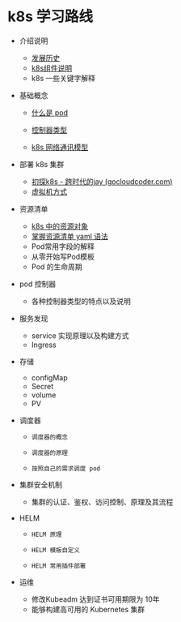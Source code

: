 # k8s 学习路线

* 介绍说明
  * [发展历史](docs/发展历史.md)
  * [k8s组件说明](docs/k8s组件说明.md)
  * k8s 一些关键字解释
* 基础概念

  * [什么是 pod](docs/Pod概念.md)

  * [控制器类型](docs/Pod控制器.md)

  * [k8s 网络通讯模型](docs/k8s网络通讯模型.md)
* 部署 k8s 集群
  * [初探k8s - 跨时代的jay (gocloudcoder.com)](https://blog.gocloudcoder.com/?p=1326)
  * [虚拟机方式](https://blog.csdn.net/qq_39578545/article/details/108861006)
* 资源清单
  * [k8s 中的资源对象](docs/k8s中的资源对象.md)
  * [掌握资源清单 yaml 语法](docs/资源清单yaml语法.md)
  * Pod常用字段的解释
  * 从零开始写Pod模板
  * Pod 的生命周期
* pod 控制器
  * 各种控制器类型的特点以及说明
* 服务发现
  * service 实现原理以及构建方式
  * Ingress 
* 存储
  * configMap 
  * Secret 
  * volume
  * PV
* 调度器
  * 	调度器的概念
  * 	调度器的原理
  * 	按照自己的需求调度 pod
* 集群安全机制
  * 集群的认证、鉴权、访问控制、原理及其流程
* HELM
  * 	HELM 原理 
  * 	HELM 模板自定义
  * 	HELM 常用插件部署
* 运维
  * 修改Kubeadm 达到证书可用期限为 10年
  * 能够构建高可用的 Kubernetes 集群